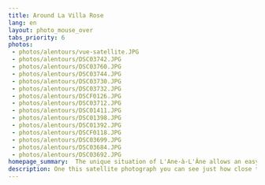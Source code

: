 ```yaml
---
title: Around La Villa Rose
lang: en
layout: photo_mouse_over
tabs_priority: 6
photos:
 - photos/alentours/vue-satellite.JPG
 - photos/alentours/DSC03742.JPG
 - photos/alentours/DSC03760.JPG
 - photos/alentours/DSC03744.JPG
 - photos/alentours/DSC03730.JPG
 - photos/alentours/DSC03732.JPG
 - photos/alentours/DSCF0126.JPG
 - photos/alentours/DSC03712.JPG
 - photos/alentours/DSC01411.JPG
 - photos/alentours/DSC01398.JPG
 - photos/alentours/DSC01392.JPG
 - photos/alentours/DSCF0118.JPG
 - photos/alentours/DSC03699.JPG
 - photos/alentours/DSC03684.JPG
 - photos/alentours/DSC03692.JPG
homepage_summary:  The unique situation of L'Ane-à-L'Âne allows an easy access to the beautiful beaches of the South of Martinique, to the rain forest of the North, to the Diamant.... and to the L'anse-à-L'Âne beach [...]
description: One this satellite photograph you can see just how close the lovely beach of L'Anse-à-L'äne is. <br>The beach of L'Anse-à-L'Âne is protected by small palm trees. There are a few bars and restaurants that will allow less courageous guests to drink without waiting the three minutes it takes to come back to La Villa Rose. You can take the shuttle to Fort-de-France from the pier in the middle of the beach. It departs every 30 minutes at rush hour, every hour otherwise. <br/>However, the south of Martinique is not just L'Anse-à-L'Âne. Thanks to a very central location, you can easily travel to the spectacular beaches in the South, starting with Les Anses d'Arlets, Le Diamant, Sainte Luce, the famous beach at Les Salines... <br>You can also go to the north of Fort-de-France, in the rain forest, to the Garden of Balata and continue up the Caribbean coast, to the splendid beach at l'Anse de la Couleuvre.<br/> On the Atlantic coast, you can admire the spectacularshallow waters, in particular the Famous Baignoire de Joséphine (allegedly Joséphine de Beauharnais, the first wife of Napoléon Ist, enjoyed bathing there) and the peninsula La Caravelle.
---
```

